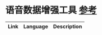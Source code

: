 # 语音数据增强工具 [参考](https://github.com/nanahou/Awesome-Speech-Enhancement#audio-data-augmentation)
| Link  | Language | Description |
| ----  | -------- | ----------- |